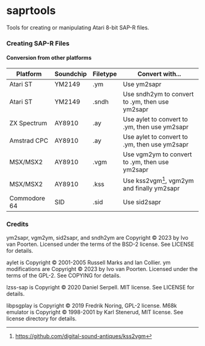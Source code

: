 # saprtools
Tools for creating or manipulating Atari 8-bit SAP-R files.

### Creating SAP-R Files

#### Conversion from other platforms

| Platform | Soundchip | Filetype | Convert with...|
| --- | --- | --- | --- |
| Atari ST | YM2149 | .ym | Use ym2sapr |
| Atari ST | YM2149 | .sndh | Use sndh2ym to convert to .ym, then use ym2sapr |
| ZX Spectrum | AY8910 | .ay | Use aylet to convert to .ym, then use ym2sapr |
| Amstrad CPC | AY8910 | .ay | Use aylet to convert to .ym, then use ym2sapr |
| MSX/MSX2 | AY8910 | .vgm | Use vgm2ym to convert to .ym, then use ym2sapr |
| MSX/MSX2 | AY8910 | .kss | Use kss2vgm[^1], vgm2ym and finally ym2sapr |
| Commodore 64 | SID | .sid | Use sid2sapr |

### Credits

ym2sapr, vgm2ym, sid2sapr, and sndh2ym are Copyright © 2023 by Ivo van Poorten. Licensed under the terms of the BSD-2 license. See LICENSE for details.

aylet is Copyright © 2001-2005 Russell Marks and Ian Collier. ym modifications are Copyright © 2023 by Ivo van Poorten. Licensed under the terms of the GPL-2. See COPYING for details.

lzss-sap is Copyright © 2020 Daniel Serpell. MIT license. See LICENSE for details.  

libpsgplay is Copyright © 2019 Fredrik Noring, GPL-2 license. M68k emulator is Copyright © 1998-2001 by Karl Stenerud, MIT license. See license directory for details.  

[^1]:https://github.com/digital-sound-antiques/kss2vgm  
